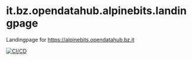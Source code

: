 # it.bz.opendatahub.alpinebits.landingpage
Landingpage for https://alpinebits.opendatahub.bz.it

[![CI/CD](https://github.com/noi-techpark/it.bz.opendatahub.alpinebits.landingpage/actions/workflows/main.yml/badge.svg)](https://github.com/noi-techpark/it.bz.opendatahub.alpinebits.landingpage/actions/workflows/main.yml)
